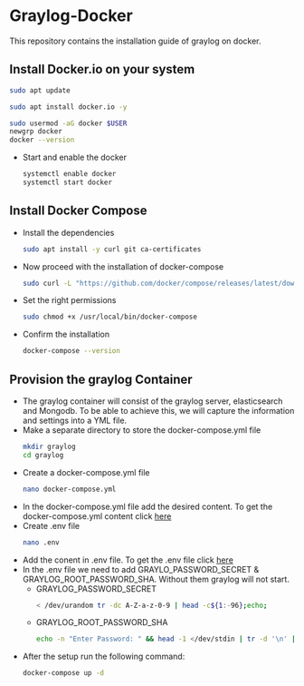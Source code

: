 # Graylog-Docker
This repository contains the installation guide of graylog on docker.

## Install Docker.io on your system
```bash
sudo apt update
```
```bash
sudo apt install docker.io -y
```
```bash
sudo usermod -aG docker $USER
newgrp docker
docker --version
```
- Start and enable the docker
  ```bash
  systemctl enable docker
  systemctl start docker
  ```   
## Install Docker Compose 
- Install the dependencies
  ```bash
  sudo apt install -y curl git ca-certificates
  ```
- Now proceed with the installation of docker-compose
  ```bash
  sudo curl -L "https://github.com/docker/compose/releases/latest/download/docker-compose-$(uname -s)-$(uname -m)" -o /usr/local/bin/docker-compose
  ```
- Set the right permissions
  ```bash
  sudo chmod +x /usr/local/bin/docker-compose
  ```
- Confirm the installation
  ```bash
  docker-compose --version
  ```

## Provision the graylog Container
- The graylog container will consist of the graylog server, elasticsearch and Mongodb. To be able to achieve this, we will capture the information and settings into a YML file.
- Make a separate directory to store the docker-compose.yml file
  ```bash
  mkdir graylog
  cd graylog
  ```
- Create a docker-compose.yml file
  ```bash
  nano docker-compose.yml
  ```
- In the docker-compose.yml file add the desired content. To get the docker-compose.yml content click [here](https://github.com/effaaykhan/Graylog-Docker/blob/main/docker-compose.yml)
- Create .env file
  ```bash
  nano .env
  ```
- Add the conent in .env file. To get the .env file click [here](https://github.com/effaaykhan/Graylog-Docker/blob/main/.env)
- In the .env file we need to add GRAYLO_PASSWORD_SECRET & GRAYLOG_ROOT_PASSWORD_SHA. Without them graylog will not start.
  - GRAYLOG_PASSWORD_SECRET
    ```bash
    < /dev/urandom tr -dc A-Z-a-z-0-9 | head -c${1:-96};echo;
    ```
  - GRAYLOG_ROOT_PASSWORD_SHA
    ```bash
    echo -n "Enter Password: " && head -1 </dev/stdin | tr -d '\n' | sha256sum | cut -d" " -f1
    ```
- After the setup run the following command:
  ```bash
  docker-compose up -d
  ```
